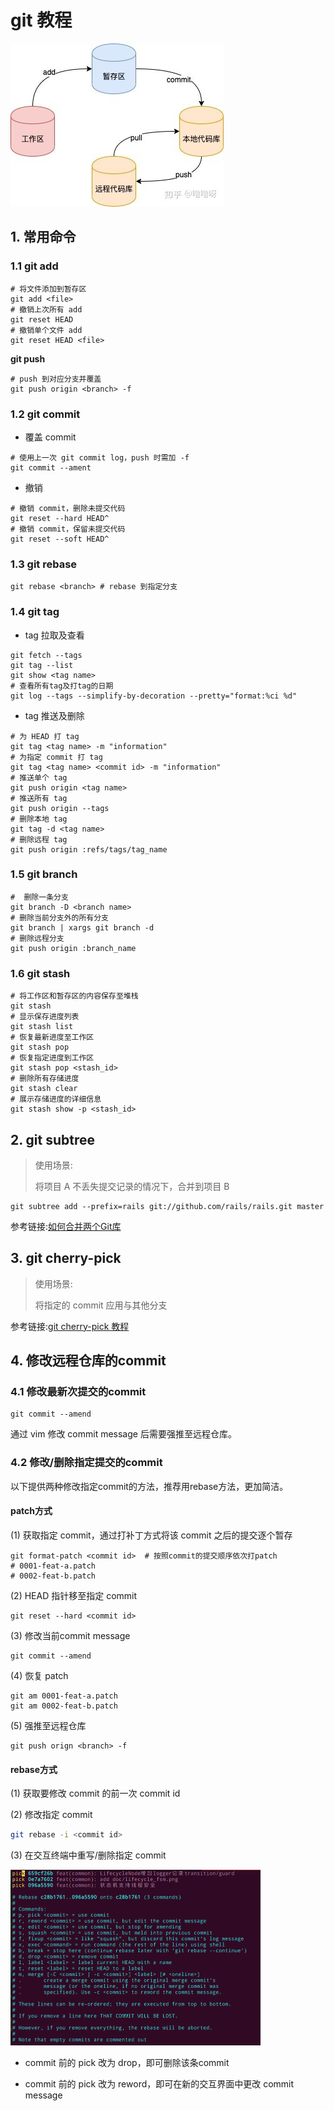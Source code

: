 # git 教程

![git](../Pic/git.jpg)

## 1. 常用命令

### 1.1 git add

```shell
# 将文件添加到暂存区
git add <file>
# 撤销上次所有 add
git reset HEAD
# 撤销单个文件 add
git reset HEAD <file>
```

**git push**

```shell
# push 到对应分支并覆盖 
git push origin <branch> -f
```

### 1.2 git commit

- 覆盖 commit

```shell
# 使用上一次 git commit log，push 时需加 -f
git commit --ament
```

- 撤销

```shell
# 撤销 commit，删除未提交代码
git reset --hard HEAD^
# 撤销 commit，保留未提交代码
git reset --soft HEAD^
```

### 1.3 git rebase

```shell
git rebase <branch> # rebase 到指定分支
```

### 1.4 git tag

- tag 拉取及查看

```shell
git fetch --tags
git tag --list
git show <tag name>
# 查看所有tag及打tag的日期
git log --tags --simplify-by-decoration --pretty="format:%ci %d"
```

- tag 推送及删除

```shell
# 为 HEAD 打 tag
git tag <tag name> -m "information"
# 为指定 commit 打 tag
git tag <tag name> <commit id> -m "information"
# 推送单个 tag
git push origin <tag name>
# 推送所有 tag
git push origin --tags
# 删除本地 tag
git tag -d <tag name>
# 删除远程 tag
git push origin :refs/tags/tag_name
```

### 1.5 git branch

```shell
#  删除一条分支
git branch -D <branch name>
# 删除当前分支外的所有分支
git branch | xargs git branch -d
# 删除远程分支
git push origin :branch_name
```

### 1.6 git stash

```shell
# 将工作区和暂存区的内容保存至堆栈
git stash
# 显示保存进度列表
git stash list
# 恢复最新进度至工作区
git stash pop
# 恢复指定进度到工作区
git stash pop <stash_id>
# 删除所有存储进度
git stash clear
# 展示存储进度的详细信息
git stash show -p <stash_id>
```

## 2. git subtree

> 使用场景:
>
> 将项目 A 不丢失提交记录的情况下，合并到项目 B

```shell
git subtree add --prefix=rails git://github.com/rails/rails.git master
```

参考链接:[如何合并两个Git库](https://stackoverflow.com/questions/1425892/how-do-you-merge-two-git-repositories)

## 3. git cherry-pick

> 使用场景:
>
> 将指定的 commit 应用与其他分支

参考链接:[git cherry-pick 教程](https://www.ruanyifeng.com/blog/2020/04/git-cherry-pick.html)

## 4. 修改远程仓库的commit

### 4.1 修改最新次提交的commit

```shell
git commit --amend
```

通过 vim 修改 commit message 后需要强推至远程仓库。

### 4.2 修改/删除指定提交的commit

以下提供两种修改指定commit的方法，推荐用rebase方法，更加简洁。

#### patch方式

(1) 获取指定 commit，通过打补丁方式将该 commit 之后的提交逐个暂存

```shell
git format-patch <commit id>  # 按照commit的提交顺序依次打patch
# 0001-feat-a.patch
# 0002-feat-b.patch
```

(2) HEAD 指针移至指定 commit

```shell
git reset --hard <commit id>
```

(3) 修改当前commit message

```shell
git commit --amend
```

(4) 恢复 patch

```shell
git am 0001-feat-a.patch
git am 0002-feat-b.patch
```

(5) 强推至远程仓库

```shell
git push orign <branch> -f
```

#### rebase方式

(1) 获取要修改 commit 的前一次 commit id

(2) 修改指定 commit

```bash
git rebase -i <commit id>
```

(3) 在交互终端中重写/删除指定 commit

<img src="../Pic/git_rebase.png" style="zoom:50%;" />

- commit 前的 pick 改为 drop，即可删除该条commit

- commit 前的 pick 改为 reword，即可在新的交互界面中更改 commit message
